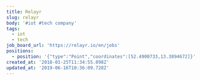 ```yaml
---
title: Relayr
slug: relayr
body: '#iot #tech company'
tags:
  - iot
  - tech
job_board_url: 'https://relayr.io/en/jobs'
positions:
  - position: '{"type":"Point","coordinates":[52.4900733,13.3894672]}'
created_at: '2018-01-25T11:34:55.098Z'
updated_at: '2019-06-16T10:36:09.728Z'
---
```



